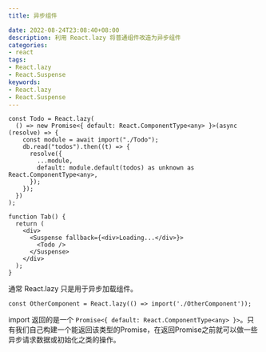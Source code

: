 ```yaml
---
title: 异步组件

date: 2022-08-24T23:08:40+08:00
description: 利用 React.lazy 将普通组件改造为异步组件
categories:
- react
tags:
- React.lazy
- React.Suspense
keywords:
- React.lazy
- React.Suspense
---
```


```tsx
const Todo = React.lazy(
  () => new Promise<{ default: React.ComponentType<any> }>(async (resolve) => {
    const module = await import("./Todo");
    db.read("todos").then((t) => {
      resolve({
        ...module,
        default: module.default(todos) as unknown as React.ComponentType<any>,
      });
    });
  })
);

function Tab() {
  return (
    <div>
      <Suspense fallback={<div>Loading...</div>}>
        <Todo />
      </Suspense>
    </div>
  );
}
```
通常 React.lazy 只是用于异步加载组件。

    const OtherComponent = React.lazy(() => import('./OtherComponent'));

import 返回的是一个 `Promise<{ default: React.ComponentType<any> }>`。只有我们自己构建一个能返回该类型的Promise，在返回Promise之前就可以做一些异步请求数据或初始化之类的操作。
